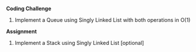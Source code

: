 **Coding Challenge**

1. Implement a Queue using Singly Linked List with both operations in O(1)

**Assignment**

1. Implement a Stack using Singly Linked List [optional]
